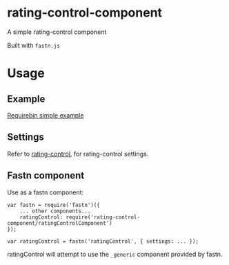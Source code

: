 # rating-control-component

A simple rating-control component

Built with `fastn.js`

# Usage

## Example

[Requirebin simple example](http://requirebin.com/?gist=bafa2344b99fad117451)

## Settings

Refer to [rating-control](https://github.com/MauriceButler/rating-control), for rating-control settings.

## Fastn component

Use as a fastn component:

```
var fastn = require('fastn')({
    ... other components...
    ratingControl: require('rating-control-component/ratingControlComponent')
});

var ratingControl = fastn('ratingControl', { settings: ... });
```

ratingControl will attempt to use the `_generic` component provided by fastn.